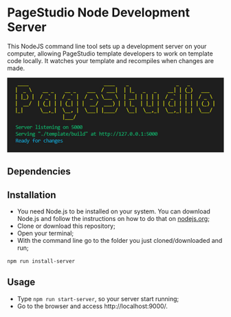 # PageStudio Node Development Server

This NodeJS command line tool sets up a development server on your computer, allowing PageStudio template developers to work on template code locally. It watches your template and recompiles when changes are made.

![Alt text](screenshot.jpg?raw=true "PageStudio Node Development Server")

## Dependencies 

## Installation

- You need Node.js to be installed on your system. You can download Node.js and follow the instructions on how to do that on [nodejs.org](http://nodejs.org/);
- Clone or download this repository;
- Open your terminal;
- With the command line go to the folder you just cloned/downloaded and run;

```
npm run install-server
```

## Usage

- Type `npm run start-server`, so your server start running;
- Go to the browser and access http://localhost:9000/.